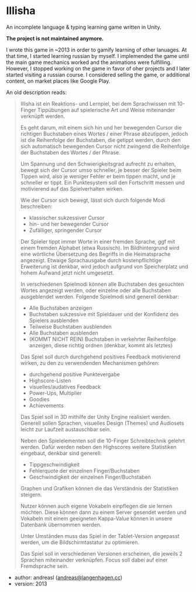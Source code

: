 # Illisha
An incomplete language & typing learning game written in Unity.

**The project is not maintained anymore.**

I wrote this game in ~2013 in order to gamify learning of other lanuages. At that time, I started
learning russian by myself.
I implemended the game until the main game mechanics worked and the animations were fulfilling.
However, I stopped working on the game in favor of oher projects and I later started visiting a
russian course.
I considered selling the game, or additional content, on market places like Google Play.

An old description reads:

> Illisha ist ein Reaktions- und Lernpiel, bei dem Sprachwissen mit 10-Finger Tippübungen auf
> spielerische Art und Weise miteinander verknüpft werden.
>
> Es geht darum, mit einem sich hin und her bewegenden Cursor die richtigen Buchstaben eines Wortes
> / einer Phrase abzutippen, jedoch ist die Reihenfolge der Buchstaben, die getippt werden, durch
> den sich automatisch bewegenden Cursor nicht zwingend die Reihenfolge der Buchstaben des Wortes /
> der Phrase.
>
> Um Spannung und den Schwierigkeitsgrad aufrecht zu erhalten, bewegt sich der Cursor umso
> schneller, je besser der Spieler beim Tippen wird, also je weniger Fehler er beim tippen macht,
> und je schneller er tippt. Ein Punktesystem soll den Fortschritt messen und motivierend auf das
> Spielverhalten wirken.
>
> Wie der Cursor sich bewegt, lässt sich durch folgende Modi beschreiben:
>   - klassischer sukzessiver Cursor
>   - hin- und her bewegender Cursor
>   - Zufälliger, springender Cursor
>
>
> Der Spieler tippt immer Worte in einer fremden Sprache, ggf mit einem fremden Alphabet (etwa
> Russisch). Im Bildhintergrund wird eine wörtliche Übersetzung des Begriffs in die Heimatsprache
> angezeigt. Etwaige Sprachausgabe durch kostenpflichtige Erweiterung ist denkbar, wird jedoch
> aufgrund von Speicherplatz und hohem Aufwand jetzt nicht umgesetzt.
>
> In verschiedenen Spielmodi können alle Buchstaben des gesuchten Wortes angezeigt werden, oder
> einzelne oder alle Buchstaben ausgeblendet werden. Folgende Spielmodi sind generell denkbar:
>   - Alle Buchstaben anzeigen
>   - Buchstaben sukzessive mit Spieldauer und der Konfidenz des Spielers ausblenden
>   - Teilweise Buchstaben ausblenden
>   - Alle Buchstaben ausblenden
>   - (KOMMT NICHT REIN) Buchstaben in verkehrter Reihenfolge anzeigen, diese richtig ordnen
>     (denkbar, kommt als letztes)
>
> Das Spiel soll durch durchgehend positives Feedback motivierend wirken, zu den zu verwendenden
> Mechanismen gehören:
>   - durchgehend positive Punktevergabe
>   - Highscore-Listen
>   - visuelles/audatives Feedback
>   - Power-Ups, Multiplier
>   - Goodies
>   - Achievements
>
> Das Spiel soll in 3D mithilfe der Unity Engine realisiert werden. Generell sollen Sprachen,
> visuelles Design (Themes) und Audiosets leicht zur Laufzeit austauschbar sein.
>
> Neben den Spielelementen soll die 10-Finger Schreibtechnik gelehrt werden. Dafür werden neben den
> Highscores weitere Statistiken eingebaut, denkbar sind generell:
>   - Tippgeschwindigkeit
>   - Fehlerquote der einzelnen Finger/Buchstaben
>   - Geschwindigkeit der einzelnen Finger/Buchstaben
>
> Graphen und Grafiken können die das Verständnis der Statistiken steigern.
>
> Nutzer können auch eigene Vokabeln einpflegen die sie lernen möchten. Diese können dann zu einem
> Server gesendet werden und Vokabeln mit einem geeigneten Kappa-Value können in unsere Datenbank
> übernommen werden.
>
> Unter Umständen muss das Spiel in der Tablet-Version angepasst werden, um die Bildschirmtastatur
> zu optimieren.
>
> Das Spiel soll in verschiedenen Versionen erscheinen, die jeweils 2 Sprachen miteinander
> verknüpfen.
> Focus soll dabei auf einer Fremdsprache sein.


- author: andreasl (andreas@langenhagen.cc)
- version: 2013
